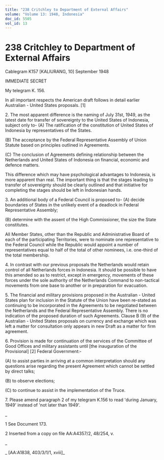 ```yaml
---
title: "238 Critchley to Department of External Affairs"
volume: "Volume 13: 1948, Indonesia"
doc_id: 5505
vol_id: 13
---
```


# 238 Critchley to Department of External Affairs

Cablegram K157 [KALIURANG, 10] September 1948

IMMEDIATE SECRET

My telegram K. 156.

In all important respects the American draft follows in detail earlier Australian - United States proposals. [1]

2\. The most apparent difference is the naming of July 31st, 1949, as the latest date for transfer of sovereignty to the United States of Indonesia, subject only to- (A) The ratification of the constitution of United States of Indonesia by representatives of the States.

(B) The acceptance by the Federal Representative Assembly of Union Statute based on principles outlined in Agreements.

(C) The conclusion of Agreements defining relationship between the Netherlands and United States of Indonesia on financial, economic and defence matters.

This difference which may have psychological advantages to Indonesia, is more apparent than real. The important thing is that the stages leading to transfer of sovereignty should be clearly outlined and that initiative for completing the stages should be left in Indonesian hands.

3\. An additional body of a Federal Council is proposed to- (A) decide boundaries of States in the unlikely event of a deadlock in Federal Representative Assembly;

(B) determine with the assent of the High Commissioner, the size the State constitutes.

All Member States, other than the Republic and Administrative Board of each of the participating Territories, were to nominate one representative to the Federal Council while the Republic would appoint a number of representatives equal to half of the total of other nominees, i.e. one-third of the total membership.

4\. In contrast with our previous proposals the Netherlands would retain control of all Netherlands forces in Indonesia. It should be possible to have this amended so as to restrict, except in emergency, movements of these forces under the sole authority of the Netherlands Command to non-tactical movements from one base to another or in preparation for evacuation.

5\. The financial and military provisions proposed in the Australian - United States plan for inclusion in the Statute of the Union have been re-stated as continuing to be incorporated in the Agreements to be negotiated between the Netherlands and the Federal Representative Assembly. There is no indication of the proposed duration of such Agreements. Clause B (9) of the Australian - United States proposals on currency and exchange which was left a matter for consultation only appears in new Draft as a matter for firm agreement.

6\. Provision is made for continuation of the services of the Committee of Good Offices and military assistants until [the inauguration of the Provisional] [2] Federal Government:-

(A) to assist parties in arriving at a common interpretation should any questions arise regarding the present Agreement which cannot be settled by direct talks;

(B) to observe elections;

(C) to continue to assist in the implementation of the Truce.

7\. Please amend paragraph 2 of my telegram K.156 to read 'during January, 1949' instead of 'not later than 1949'.

_

1 See Document 173.

2 Inserted from a copy on file AA:A4357/2, 48/254, v.

_

_ [AA:A1838, 403/3/1/1, xviii]_
